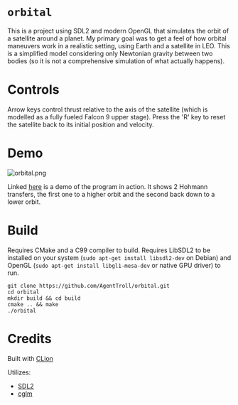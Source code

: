 # `orbital`

This is a project using SDL2 and modern OpenGL that
simulates the orbit of a satellite around a planet.
My primary goal was to get a feel of how orbital
maneuvers work in a realistic setting, using Earth
and a satellite in LEO. This is a simplified model
considering only Newtonian gravity between two bodies (so
it is not a comprehensive simulation of what actually
happens).

# Controls

Arrow keys control thrust relative to the axis of the
satellite (which is modelled as a fully fueled Falcon 9
upper stage). Press the 'R' key to reset the satellite back
to its initial position and velocity.

# Demo

![orbital.png](https://i.postimg.cc/zDdpn2wd/orbital.png)

Linked [here](https://streamable.com/83lmfk) is a demo of
the program in action. It shows 2 Hohmann transfers, the
first one to a higher orbit and the second back down to a
lower orbit.

# Build

Requires CMake and a C99 compiler to build. Requires 
LibSDL2 to be installed on your system (`sudo apt-get install libsdl2-dev` 
on Debian) and OpenGL (`sudo apt-get install libgl1-mesa-dev`
or native GPU driver) to run.

``` shell
git clone https://github.com/AgentTroll/orbital.git
cd orbital
mkdir build && cd build
cmake .. && make
./orbital
```

# Credits

Built with [CLion](https://www.jetbrains.com/clion/)

Utilizes:

  * [SDL2](https://www.libsdl.org/)
  * [cglm](https://github.com/recp/cglm)
